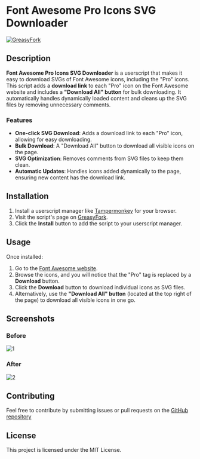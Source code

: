 # Font Awesome Pro Icons SVG Downloader

[![GreasyFork](https://img.shields.io/badge/GreasyFork-Install%20Script-green)](https://greasyfork.org/en/scripts/513537-font-awesome-pro-icons-svg-downloader)

## Description

**Font Awesome Pro Icons SVG Downloader** is a userscript that makes it easy to download SVGs of Font Awesome icons, including the "Pro" icons. This script adds a **download link** to each "Pro" icon on the Font Awesome website and includes a **"Download All" button** for bulk downloading. It automatically handles dynamically loaded content and cleans up the SVG files by removing unnecessary comments.

### Features
- **One-click SVG Download**: Adds a download link to each "Pro" icon, allowing for easy downloading.
- **Bulk Download**: A "Download All" button to download all visible icons on the page.
- **SVG Optimization**: Removes comments from SVG files to keep them clean.
- **Automatic Updates**: Handles icons added dynamically to the page, ensuring new content has the download link.

## Installation

1. Install a userscript manager like [Tampermonkey](https://www.tampermonkey.net/) for your browser.
2. Visit the script's page on [GreasyFork](https://greasyfork.org/en/scripts/513537-font-awesome-pro-icons-svg-downloader).
3. Click the **Install** button to add the script to your userscript manager.

## Usage

Once installed:
1. Go to the [Font Awesome website](https://fontawesome.com/).
2. Browse the icons, and you will notice that the "Pro" tag is replaced by a **Download** button.
3. Click the **Download** button to download individual icons as SVG files.
4. Alternatively, use the **"Download All" button** (located at the top right of the page) to download all visible icons in one go.

## Screenshots

### Before

![1](https://github.com/user-attachments/assets/a49cd1d6-2685-4a2d-beca-67d16881389a)


### After

![2](https://github.com/user-attachments/assets/bf7b3a96-0567-4b58-a429-8e14e6abe96c)


## Contributing

Feel free to contribute by submitting issues or pull requests on the [GitHub repository](https://github.com/themrsami/Font-Awesome-Pro-Icons-SVG-Downloader)

## License

This project is licensed under the MIT License.

